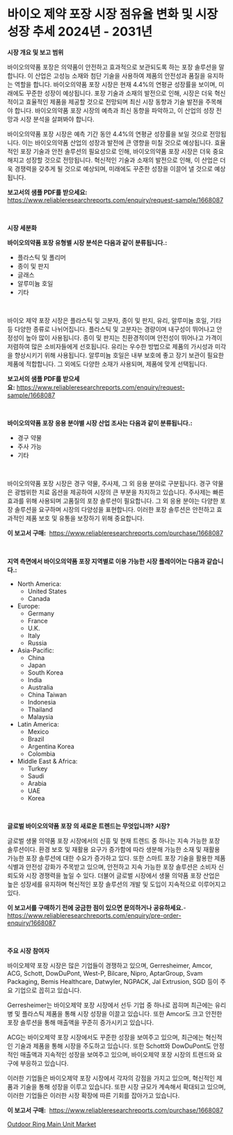 <p><h1>바이오 제약 포장 시장 점유율 변화 및 시장 성장 추세 2024년 - 2031년</h1></p><p><strong>시장 개요 및 보고 범위</strong></p>
<p><p>바이오의약품 포장은 의약품이 안전하고 효과적으로 보관되도록 하는 포장 솔루션을 말합니다. 이 산업은 고성능 소재와 첨단 기술을 사용하여 제품의 안전성과 품질을 유지하는 역할을 합니다. 바이오의약품 포장 시장은 현재 4.4%의 연평균 성장률을 보이며, 미래에도 꾸준한 성장이 예상됩니다. 포장 기술과 소재의 발전으로 인해, 시장은 더욱 혁신적이고 효율적인 제품을 제공할 것으로 전망되며 최신 시장 동향과 기술 발전을 주목해야 합니다. 바이오의약품 포장 시장의 예측과 최신 동향을 파악하고, 이 산업의 성장 전망과 시장 분석을 살펴봐야 합니다. </p><p>바이오의약품 포장 시장은 예측 기간 동안 4.4%의 연평균 성장률을 보일 것으로 전망됩니다. 이는 바이오의약품 산업의 성장과 발전에 큰 영향을 미칠 것으로 예상됩니다. 효율적인 포장 기술과 안전 솔루션의 필요성으로 인해, 바이오의약품 포장 시장은 더욱 중요해지고 성장할 것으로 전망됩니다. 혁신적인 기술과 소재의 발전으로 인해, 이 산업은 더욱 경쟁력을 갖추게 될 것으로 예상되며, 미래에도 꾸준한 성장을 이끌어 낼 것으로 예상됩니다.</p></p>
<p><strong>보고서의 샘플 PDF를 받으세요:</strong> <a href="https://www.reliableresearchreports.com/enquiry/request-sample/1668087">https://www.reliableresearchreports.com/enquiry/request-sample/1668087</a></p>
<p>&nbsp;</p>
<p><strong>시장 세분화</strong></p>
<p><strong>바이오의약품 포장 유형별 시장 분석은 다음과 같이 분류됩니다.:</strong></p>
<p><ul><li>플라스틱 및 폴리머</li><li>종이 및 판지</li><li>글래스</li><li>알루미늄 호일</li><li>기타</li></ul></p>
<p>&nbsp;</p>
<p><p>바이오 제약 포장 시장은 플라스틱 및 고분자, 종이 및 판지, 유리, 알루미늄 호일, 기타 등 다양한 종류로 나뉘어집니다. 플라스틱 및 고분자는 경량이며 내구성이 뛰어나고 안정성이 높아 많이 사용됩니다. 종이 및 판지는 친환경적이며 안전성이 뛰어나고 가격이 저렴하여 많은 소비자들에게 선호됩니다. 유리는 우수한 방법으로 제품의 가시성과 미각을 향상시키기 위해 사용됩니다. 알루미늄 호일은 내부 보호에 좋고 장기 보관이 필요한 제품에 적합합니다. 그 외에도 다양한 소재가 사용되며, 제품에 맞게 선택됩니다.</p></p>
<p><strong>보고서의 샘플 PDF를 받으세요:</strong>&nbsp;<a href="https://www.reliableresearchreports.com/enquiry/request-sample/1668087">https://www.reliableresearchreports.com/enquiry/request-sample/1668087</a></p>
<p>&nbsp;</p>
<p><strong> 바이오의약품 포장 응용 분야별 시장 산업 조사는 다음과 같이 분류됩니다.:</strong></p>
<p><ul><li>경구 약물</li><li>주사 가능</li><li>기타</li></ul></p>
<p>&nbsp;</p>
<p><p>바이오의약품 포장 시장은 경구 약물, 주사제, 그 외 응용 분야로 구분됩니다. 경구 약물은 광범위한 치료 옵션을 제공하여 시장의 큰 부분을 차지하고 있습니다. 주사제는 빠른 효과를 위해 사용되며 고품질의 포장 솔루션이 필요합니다. 그 외 응용 분야는 다양한 포장 솔루션을 요구하며 시장의 다양성을 표현합니다. 이러한 포장 솔루션은 안전하고 효과적인 제품 보호 및 유통을 보장하기 위해 중요합니다.</p></p>
<p><strong>이 보고서 구매:</strong>&nbsp; <a href="https://www.reliableresearchreports.com/purchase/1668087">https://www.reliableresearchreports.com/purchase/1668087</a></p>
<p>&nbsp;</p>
<p><strong>지역 측면에서 바이오의약품 포장 지역별로 이용 가능한 시장 플레이어는 다음과 같습니다.:</strong></p>
<p><ul>
    <li>
        North America:
        <ul>
            <li>United States</li>
            <li>Canada</li>
        </ul>
    </li>
    <li>
        Europe:
        <ul>
            <li>Germany</li>
            <li>France</li>
            <li>U.K.</li>
            <li>Italy</li>
            <li>Russia</li>
        </ul>
    </li>
    <li>
        Asia-Pacific:
        <ul>
            <li>China</li>
            <li>Japan</li>
            <li>South Korea</li>
            <li>India</li>
            <li>Australia</li>
            <li>China Taiwan</li>
            <li>Indonesia</li>
            <li>Thailand</li>
            <li>Malaysia</li>
        </ul>
    </li>
    <li>
        Latin America:
        <ul>
            <li>Mexico</li>
            <li>Brazil</li>
            <li>Argentina Korea</li>
            <li>Colombia</li>
        </ul>
    </li>
    <li>
        Middle East & Africa:
        <ul>
            <li>Turkey</li>
            <li>Saudi</li>
            <li>Arabia</li>
            <li>UAE</li>
            <li>Korea</li>
        </ul>
    </li>
    </ul></p>
<p>&nbsp;</p>
<p><strong>글로벌 바이오의약품 포장 의 새로운 트렌드는 무엇입니까? 시장?</strong></p>
<p><p>글로벌 생물 의약품 포장 시장에서의 신흥 및 현재 트렌드 중 하나는 지속 가능한 포장 솔루션이다. 환경 보호 및 재활용 요구가 증가함에 따라 생분해 가능한 소재 및 재활용 가능한 포장 솔루션에 대한 수요가 증가하고 있다. 또한 스마트 포장 기술을 활용한 제품 식별과 안전성 강화가 주목받고 있으며, 안전하고 지속 가능한 포장 솔루션은 소비자 신뢰도와 시장 경쟁력을 높일 수 있다. 더불어 글로벌 시장에서 생물 의약품 포장 산업은 높은 성장세를 유지하며 혁신적인 포장 솔루션의 개발 및 도입이 지속적으로 이루어지고 있다.</p></p>
<p><strong>이 보고서를 구매하기 전에 궁금한 점이 있으면 문의하거나 공유하세요.</strong>- <a href="https://www.reliableresearchreports.com/enquiry/pre-order-enquiry/1668087">https://www.reliableresearchreports.com/enquiry/pre-order-enquiry/1668087</a></p>
<p>&nbsp;</p>
<p><strong>주요 시장 참여자</strong></p>
<p><p>바이오제약 포장 시장은 많은 기업들이 경쟁하고 있으며, Gerresheimer, Amcor, ACG, Schott, DowDuPont, West-P, Bilcare, Nipro, AptarGroup, Svam Packaging, Bemis Healthcare, Datwyler, NGPACK, Jal Extrusion, SGD 등이 주요 기업으로 꼽히고 있습니다.</p><p>Gerresheimer는 바이오제약 포장 시장에서 선두 기업 중 하나로 꼽히며 최근에는 유리병 및 플라스틱 제품을 통해 시장 성장을 이끌고 있습니다. 또한 Amcor도 크고 안전한 포장 솔루션을 통해 매출액을 꾸준히 증가시키고 있습니다.</p><p>ACG는 바이오제약 포장 시장에서도 꾸준한 성장을 보여주고 있으며, 최근에는 혁신적인 기술과 제품을 통해 시장을 주도하고 있습니다. 또한 Schott와 DowDuPont도 안정적인 매출액과 지속적인 성장을 보여주고 있으며, 바이오제약 포장 시장의 트렌드와 요구에 부응하고 있습니다.</p><p>이러한 기업들은 바이오제약 포장 시장에서 각자의 강점을 가지고 있으며, 혁신적인 제품과 기술을 통해 성장을 이루고 있습니다. 또한 시장 규모가 계속해서 확대되고 있으며, 이러한 기업들은 이러한 시장 확장에 따른 기회를 잡아가고 있습니다.</p></p>
<p><strong>이 보고서 구매:</strong>&nbsp;&nbsp;<a href="https://www.reliableresearchreports.com/purchase/1668087">https://www.reliableresearchreports.com/purchase/1668087</a></p>
<p><p><a href="https://github.com/WillieWoodard/Market-Research-Report-List-4/blob/main/outdoor-ring-main-unit-market.md">Outdoor Ring Main Unit Market</a></p></p>
